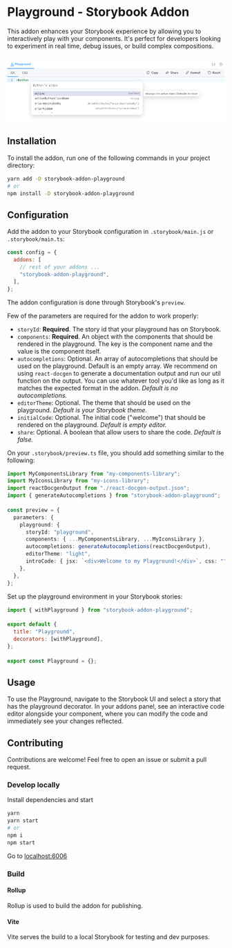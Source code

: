# Playground - Storybook Addon

This addon enhances your Storybook experience by allowing you to interactively play with your components. It's perfect for developers looking to experiment in real time, debug issues, or build complex compositions.

![img.png](assets/img.png)

## Installation

To install the addon, run one of the following commands in your project directory:

```bash
yarn add -D storybook-addon-playground
# or
npm install -D storybook-addon-playground
```

## Configuration

Add the addon to your Storybook configuration in `.storybook/main.js` or `.storybook/main.ts`:

```js
const config = {
  addons: [
    // rest of your addons ...
    "storybook-addon-playground",
  ],
};
```

The addon configuration is done through Storybook's `preview`.

Few of the parameters are required for the addon to work properly:

- `storyId`: **Required**. The story id that your playground has on Storybook.
- `components`: **Required**. An object with the components that should be rendered in the playground. The key is the component name and the value is the component itself.
- `autocompletions`: Optional. An array of autocompletions that should be used on the playground. Default is an empty array. We recommend on using `react-docgen` to generate a documentation output and run our util function on the output. You can use whatever tool you'd like as long as it matches the expected format in the addon. _Default is no autocompletions._
- `editorTheme`: Optional. The theme that should be used on the playground. _Default is your Storybook theme._
- `initialCode`: Optional. The initial code ("welcome") that should be rendered on the playground. _Default is empty editor._
- `share`: Optional. A boolean that allow users to share the code. _Default is false._

On your `.storybook/preview.ts` file, you should add something similar to the following:

```ts
import MyComponentsLibrary from "my-components-library";
import MyIconsLibrary from "my-icons-library";
import reactDocgenOutput from "./react-docgen-output.json";
import { generateAutocompletions } from "storybook-addon-playground";

const preview = {
  parameters: {
    playground: {
      storyId: "playground",
      components: { ...MyComponentsLibrary, ...MyIconsLibrary },
      autocompletions: generateAutocompletions(reactDocgenOutput),
      editorTheme: "light",
      introCode: { jsx: `<div>Welcome to my Playground!</div>`, css: "" },
    },
  },
};
```

Set up the playground environment in your Storybook stories:

```js
import { withPlayground } from "storybook-addon-playground";

export default {
  title: "Playground",
  decorators: [withPlayground],
};

export const Playground = {};
```

## Usage

To use the Playground, navigate to the Storybook UI and select a story that has the playground decorator. In your addons panel, see an interactive code editor alongside your component, where you can modify the code and immediately see your changes reflected.

## Contributing

Contributions are welcome! Feel free to open an issue or submit a pull request.

### Develop locally

Install dependencies and start

```bash
yarn
yarn start
# or
npm i
npm start
```

Go to [localhost:6006](http://localhost:6006)

### Build

#### Rollup

Rollup is used to build the addon for publishing.

#### Vite

Vite serves the build to a local Storybook for testing and dev purposes.

